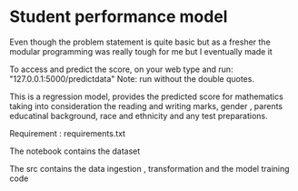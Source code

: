 <h1>Student performance model</h1>
<p> Even though the problem statement is quite basic but as a fresher the modular programming was really tough for me but I eventually made it </p>
<p> To access and predict the score, on your web type and run: "127.0.0.1:5000/predictdata" Note: run without the double quotes. </p>
<p> This is a regression model, provides the predicted score for mathematics taking into consideration the reading and writing marks, gender , parents educatinal background, race and ethnicity and any test preparations. </p>
<p> Requirement : requirements.txt</p>
<p> The notebook contains the dataset</p>
<p> The src contains the data ingestion , transformation and the model training code</p>
